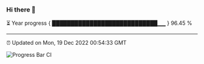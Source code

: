 ### Hi there 👋

⏳ Year progress { ████████████████████████████▁▁ } 96.45 %

---

⏰ Updated on Mon, 19 Dec 2022 00:54:33 GMT

![Progress Bar CI](https://github.com/liununu/liununu/workflows/Progress%20Bar%20CI/badge.svg)
